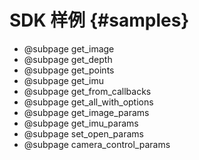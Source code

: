 # SDK 样例 {#samples}

* @subpage get_image
* @subpage get_depth
* @subpage get_points
* @subpage get_imu
* @subpage get_from_callbacks
* @subpage get_all_with_options
* @subpage get_image_params
* @subpage get_imu_params
* @subpage set_open_params
* @subpage camera_control_params
